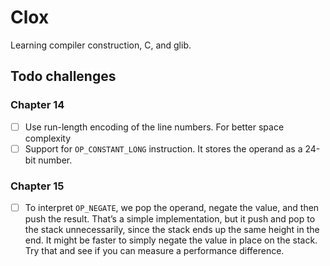 # Clox

Learning compiler construction, C, and glib.

## Todo challenges

### Chapter 14

- [ ] Use run-length encoding of the line numbers. For better space complexity
- [ ] Support for `OP_CONSTANT_LONG` instruction. It stores the operand as a 24-bit number.

### Chapter 15

- [ ] To interpret `OP_NEGATE`, we pop the operand, negate the value, and then push the result. That’s a simple implementation, but it push and pop to the stack unnecessarily, since the stack ends up the same height in the end. It might be faster to simply negate the value in place on the stack. Try that and see if you can measure a performance difference.
